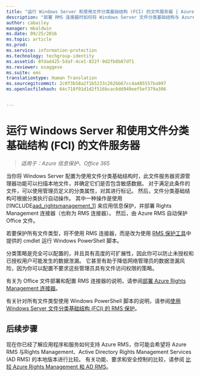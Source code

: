 ```yaml
---
title: "运行 Windows Server 和使用文件分类基础结构 (FCI) 的文件服务器 | Azure 信息保护"
description: "部署 RMS 连接器时如何将 Windows Server 文件分类基础结构与 Azure RMS 结合使用以自动保护 Office 文档。"
author: cabailey
manager: mbaldwin
ms.date: 09/25/2016
ms.topic: article
ms.prod: 
ms.service: information-protection
ms.technology: techgroup-identity
ms.assetid: 8fdad425-5daf-4ce1-822f-9d2fb0b87df1
ms.reviewer: esaggese
ms.suite: ems
translationtype: Human Translation
ms.sourcegitcommit: 2c0f3b58a2f1b5233c262bb67cc4a485557ba997
ms.openlocfilehash: 64c718f91d1d2f516bcac6dd949eef5ef379a306


---
```



# 运行 Windows Server 和使用文件分类基础结构 (FCI) 的文件服务器

>*适用于：Azure 信息保护、Office 365*


当你将 Windows Server 配置为使用文件分类基础结构时，此文件服务器资源管理器功能可以扫描本地文件，并确定它们是否包含敏感数据。 对于满足此条件的文件，可以使用管理员定义的分类属性，对其进行标记。 然后，文件分类基础结构可根据分类执行自动操作。 其中一种操作是使用 [!INCLUDE[aad_rightsmanagement_1](../includes/aad_rightsmanagement_1_md.md)] 来应用信息保护，并部署 Rights Management 连接器（也称为 RMS 连接器）。 然后，由 Azure RMS 自动保护 Office 文件。

若要保护所有文件类型，将不使用 RMS 连接器，而是改为使用 [RMS 保护工具](https://www.microsoft.com/en-us/download/details.aspx?id=47256)中提供的 cmdlet 运行 Windows PowerShell 脚本。

分类策略是完全可以配置的，并且具有高度的可扩展性，因此你可以防止未授权和已授权用户可能发生的数据泄漏。 它甚至有助于降低网络管理员的数据泄漏风险，因为你可以配置不要求这些管理员具有文件访问权限的策略。

有关为 Office 文件部署和配置 RMS 连接器的说明，请参阅[部署 Azure Rights Management 连接器](../deploy-use/deploy-rms-connector.md)。

有关针对所有文件类型使用 Windows PowerShell 脚本的说明，请参阅[使用 Windows Server 文件分类基础结构 &#40;FCI&#41; 的 RMS 保护](../rms-client/configure-fci.md)。



## 后续步骤
现在你已经了解应用程序和服务如何支持 Azure RMS，你可能会希望将 Azure RMS 与Rights Management、Active Directory Rights Management Services (AD RMS) 的本地版本进行比较。 有关功能、要求和安全控制的比较，请参阅 [比较 Azure Rights Management 和 AD RMS](compare-azure-rms-ad-rms.md)。





<!--HONumber=Sep16_HO4-->


